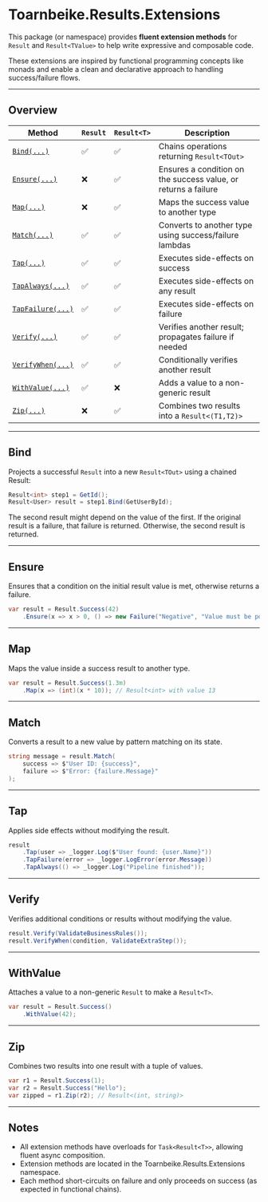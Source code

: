 # Toarnbeike.Results.Extensions

This package (or namespace) provides **fluent extension methods** for `Result` and `Result<TValue>` to help write expressive and composable code.

These extensions are inspired by functional programming concepts like monads and enable a clean and declarative approach to handling success/failure flows.

---

## Overview

| Method			                | `Result`			 | `Result<T>`		  | Description														|
|-----------------------------------|--------------------|--------------------|-----------------------------------------------------------------|
| [`Bind(...)`](#bind)	            | :white_check_mark: | :white_check_mark: | Chains operations returning `Result<TOut>`						|
| [`Ensure(...)`](#ensure)		    | :x:				 | :white_check_mark: | Ensures a condition on the success value, or returns a failure	|
| [`Map(...)`](#map)		        | :x:				 | :white_check_mark: | Maps the success value to another type							|
| [`Match(...)`](#match)		    | :white_check_mark: | :white_check_mark: | Converts to another type using success/failure lambdas			|
| [`Tap(...)`](#tap)		        | :white_check_mark: | :white_check_mark: | Executes side-effects on success								|
| [`TapAlways(...)`](#tap)	        | :white_check_mark: | :white_check_mark: | Executes side-effects on any result                             |
| [`TapFailure(...)`](#tap)	        | :white_check_mark: | :white_check_mark: | Executes side-effects on failure								|
| [`Verify(...)`](#verify)		    | :white_check_mark: | :white_check_mark: | Verifies another result; propagates failure if needed			|
| [`VerifyWhen(...)`](#verify)      | :white_check_mark: | :white_check_mark: | Conditionally verifies another result							|
| [`WithValue(...)`](#withValue)	| :white_check_mark: | :x:				  | Adds a value to a non-generic result							|
| [`Zip(...)`](#zip)       		    | :x:				 | :white_check_mark: | Combines two results into a `Result<(T1,T2)>`					|

---

## Bind

Projects a successful `Result` into a new `Result<TOut>` using a chained Result:
``` csharp
Result<int> step1 = GetId();
Result<User> result = step1.Bind(GetUserById);
```
The second result might depend on the value of the first.
If the original result is a failure, that failure is returned.
Otherwise, the second result is returned.

---

## Ensure

Ensures that a condition on the initial result value is met, otherwise returns a failure.
``` csharp
var result = Result.Success(42)
    .Ensure(x => x > 0, () => new Failure("Negative", "Value must be positive"));
```

---

## Map

Maps the value inside a success result to another type.
``` csharp
var result = Result.Success(1.3m)
    .Map(x => (int)(x * 10)); // Result<int> with value 13
```

---

## Match 

Converts a result to a new value by pattern matching on its state.
``` csharp
string message = result.Match(
    success => $"User ID: {success}",
    failure => $"Error: {failure.Message}"
);
```

---

## Tap

Applies side effects without modifying the result.
``` csharp
result
    .Tap(user => _logger.Log($"User found: {user.Name}"))
    .TapFailure(error => _logger.LogError(error.Message))
    .TapAlways(() => _logger.Log("Pipeline finished"));
```

---

## Verify

Verifies additional conditions or results without modifying the value.
``` csharp
result.Verify(ValidateBusinessRules());
result.VerifyWhen(condition, ValidateExtraStep());
```

---

## WithValue

Attaches a value to a non-generic `Result` to make a `Result<T>`.
``` csharp
var result = Result.Success()
    .WithValue(42);
```

---

## Zip

Combines two results into one result with a tuple of values.
``` csharp
var r1 = Result.Success(1);
var r2 = Result.Success("Hello");
var zipped = r1.Zip(r2); // Result<(int, string)>
```

---

## Notes

- All extension methods have overloads for `Task<Result<T>>`, allowing fluent async composition.
- Extension methods are located in the Toarnbeike.Results.Extensions namespace.
- Each method short-circuits on failure and only proceeds on success (as expected in functional chains).